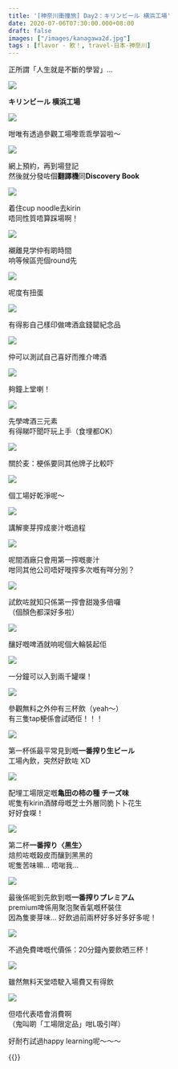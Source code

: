 ```yaml
---
title: '[神奈川衝撞旅] Day2：キリンビール 横浜工場'
date: 2020-07-06T07:30:00.000+08:00
draft: false
images: ["/images/kanagawa2d.jpg"]
tags : [flavor - 飲！, travel-日本-神奈川]
---
```


正所謂「人生就是不斷的學習」...

![](/images/kanagawa2d1.jpg)

**キリンビール 横浜工場**

![](/images/kanagawa2d.jpg)

咁唯有透過參觀工場嚟乖乖學習啦～

![](/images/kanagawa2d2.jpg)

網上預約，再到場登記  
然後就分發咗個**翻譯機**同**Discovery Book**

![](/images/kanagawa2d3.jpg)

着住cup noodle去kirin  
唔同性質唔算踩場啊！  

![](/images/kanagawa2d4.jpg)

襯離見学仲有啲時間  
响等候區兜個round先

![](/images/kanagawa2d5.jpg)

呢度有扭蛋

![](/images/kanagawa2d6.jpg)

有得影自己樣印做啤酒盒錢罌紀念品

![](/images/kanagawa2d7.jpg)

仲可以測試自己喜好而推介啤酒

![](/images/kanagawa2d8.jpg)

夠鐘上堂喇！

![](/images/kanagawa2d9.jpg)

先學啤酒三元素  
有得睇吓聞吓玩上手（食埋都OK）

![](/images/kanagawa2d10.jpg)

關於麦：梗係要同其他牌子比較吓

![](/images/kanagawa2d11.jpg)

個工場好乾淨呢～  

![](/images/kanagawa2d12.jpg)

講解麥芽搾成麥汁嘅過程

![](/images/kanagawa2d13.jpg)

呢間酒廠只會用第一搾嘅麥汁  
咁同其他公司唔好嘥搾多次嘅有咩分別？

![](/images/kanagawa2d14.jpg)

試飲咗就知只係第一搾會甜幾多倍囉  
（個顏色都深好多啦）

![](/images/kanagawa2d15.jpg)

釀好嘅啤酒就响呢個大輪裝起佢

![](/images/kanagawa2d16.jpg)

一分鐘可以入到兩千罐㗎！

![](/images/kanagawa2d17.jpg)

參觀無料之外仲有三杯飲（yeah～）  
有三隻tap梗係會試晒佢！！！

![](/images/kanagawa2d18.jpg)

第一杯係最平常見到嘅**一番搾り生ビール**  
工場內飲，突然好飲咗 XD

![](/images/kanagawa2d19.jpg)

配埋工場限定嘅**亀田の柿の種 チーズ味**  
呢隻有kirin酒酵母嘅芝士外層同脆卜卜花生  
好好食㗎！

![](/images/kanagawa2d20.jpg)

第二杯**一番搾り〈黒生〉**  
焙煎咗嘅穀皮而釀到黑黑的  
呢隻苦味嘛... 唔啱我...  

![](/images/kanagawa2d21.jpg)

最後係呢到先飲到嘅**一番搾りプレミアム**  
premium啤係用聚泡聚香氣嘅杯裝住  
因為隻麥芽味... 好飲過前兩杯好多好多好多呢！  

![](/images/kanagawa2d22.jpg)

不過免費啤嘅代價係：20分鐘內要飲晒三杯！  

![](/images/kanagawa2d23.jpg)

雖然無料天堂唔駛入場費又有得飲

![](/images/kanagawa2d24.jpg)

但唔代表唔會消費啊  
（鬼叫啲「工場限定品」咁L吸引咩）  



好耐冇試過happy learning呢～～～



{{<kanagawa>}}
